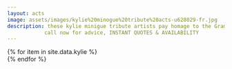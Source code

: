 ```yaml
---
layout: acts
image: assets/images/kylie%20minogue%20tribute%20acts-u628029-fr.jpg
description: these kylie minigue tribute artists pay homage to the Grammy award-winning songstress who's popularity has spanned over thirty years. kylie is a style icon and the represention, by two of scotbase's most talented songstresses, Jennie Laine and victoria Jones, have authentically reproduced her wonderful stage costumes.Covering all the hits and mimicking all the moves our jess glynne tribute acts have to be seen to be believed.   These shows are  great for parties, corporate functions, weddings and other special events as they provide all the talent required of a true superstar such as Miss minogue. <hr>
            call now for advice, INSTANT QUOTES & AVAILABILITY
---
```


<div class="row mt-4 mb-4">
  {% for item in site.data.kylie %}
    <div class="col-md-4 mb-5">
      <div class="card border-0 shadow h-100">
        <a href="/acts/{{ item.title | slugify }}">
          <img class="card-img-top" src="{{ item.image_src }}" alt="" />
        </a>
      </div>
    </div>
  {% endfor %}
</div>